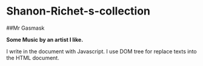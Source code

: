 # Shanon-Richet-s-collection

##Mr Gasmask


**Some Music by an artist I like.**


I write in the document with Javascript. I use DOM tree for replace texts into the HTML document. 
